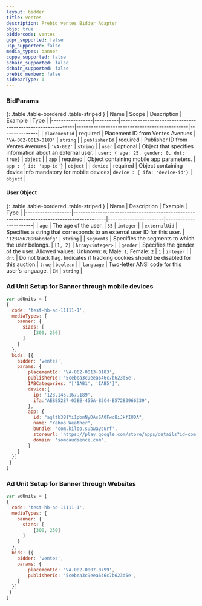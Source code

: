 ```yaml
---
layout: bidder
title: ventes
description: Prebid ventes Bidder Adapter
pbjs: true
biddercode: ventes
gdpr_supported: false
usp_supported: false
media_types: banner
coppa_supported: false
schain_supported: false
dchain_supported: false
prebid_member: false
sidebarType: 1
---
```


### BidParams

{: .table .table-bordered .table-striped }
| Name            | Scope    | Description                                   | Example                              | Type          |
|-----------------|----------|-----------------------------------------------------------|----------------------------------------------|---------------|
| `placementId`   | required | Placement ID from Ventes Avenues              | `'VA-062-0013-0183'`             | `string`    |
| `publisherId`   | required | Publisher ID from Ventes Avenues              | `'VA-062'`                     | `string`    |
| `user`          | optional | Object that specifies information about an external user. | `user: { age: 25, gender: 0, dnt: true}`     | `object`    |
| `app`           | required | Object containing mobile app parameters.           | `app : { id: 'app-id'}`            | `object`    |
| `device`        | required | Object containing device info mandatory for mobile devices| `device : { ifa: 'device-id'}`            | `object`    |

#### User Object

{: .table .table-bordered .table-striped }
| Name              | Description                                         | Example        | Type                 |
|-------------------|-------------------------------------------------------------------------------------------|-----------------------|-----------------------|
| `age`             | The age of the user.                                    | `35`            | `integer`        |
| `externalUid`     | Specifies a string that corresponds to an external user ID for this user.         | `'1234567890abcdefg'`    | `string`         |
| `segments`        | Specifies the segments to which the user belongs.                        | `[1, 2]`         | `Array<integer>`    |
| `gender`          | Specifies the gender of the user.  Allowed values: Unknown: `0`; Male: `1`; Female: `2`    | `1`             | `integer`        |
| `dnt`             | Do not track flag.  Indicates if tracking cookies should be disabled for this auction    | `true`           | `boolean`        |
| `language`        | Two-letter ANSI code for this user's language.                        | `EN`            | `string`        |

### Ad Unit Setup for Banner through mobile devices

```javascript
var adUnits = [
{
  code: 'test-hb-ad-11111-1',
  mediaTypes: {
    banner: {  
      sizes: [
          [300, 250]
      ]
    }   
  }, 
  bids: [{
    bidder: 'ventes',
    params: {
        placementId: 'VA-062-0013-0183',
        publisherId: '5cebea3c9eea646c7b623d5e',
        IABCategories: "['IAB1', 'IAB5']",
        device:{
          ip: '123.145.167.189',
          ifa:"AEBE52E7-03EE-455A-B3C4-E57283966239",
        },
        app: {
          id: "agltb3B1Yi1pbmNyDAsSA0FwcBiJkfIUDA",
          name: "Yahoo Weather",
          bundle: 'com.kiloo.subwaysurf',
          storeurl: 'https://play.google.com/store/apps/details?id=com.kiloo.subwaysurf&hl=en',
          domain: 'somoaudience.com',
        } 
    }
  }]
 }
]
```

### Ad Unit Setup for Banner through Websites

```javascript
var adUnits = [
{
  code: 'test-hb-ad-11111-1',
  mediaTypes: {
    banner: {  
      sizes: [
          [300, 250]
      ]
    }   
  }, 
  bids: [{
    bidder: 'ventes',
    params: {
        placementId: 'VA-002-0007-0799',
        publisherId: '5cebea3c9eea646c7b623d5e',
    }
  }]
 }
]
